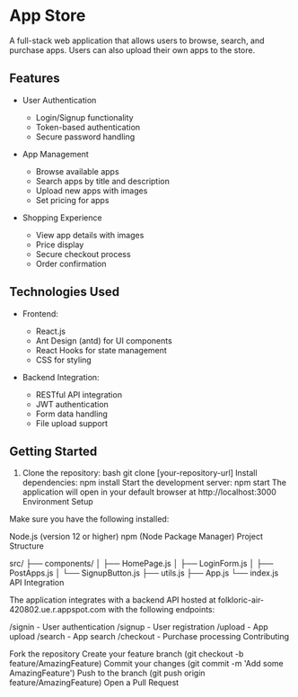 # App Store

A full-stack web application that allows users to browse, search, and purchase apps. Users can also upload their own apps to the store.

## Features

- User Authentication
  - Login/Signup functionality
  - Token-based authentication
  - Secure password handling

- App Management
  - Browse available apps
  - Search apps by title and description
  - Upload new apps with images
  - Set pricing for apps

- Shopping Experience
  - View app details with images
  - Price display
  - Secure checkout process
  - Order confirmation

## Technologies Used

- Frontend:
  - React.js
  - Ant Design (antd) for UI components
  - React Hooks for state management
  - CSS for styling

- Backend Integration:
  - RESTful API integration
  - JWT authentication
  - Form data handling
  - File upload support

## Getting Started

1. Clone the repository:
   bash
   git clone [your-repository-url]
Install dependencies:
npm install
Start the development server:
npm start
The application will open in your default browser at http://localhost:3000
Environment Setup

Make sure you have the following installed:

Node.js (version 12 or higher)
npm (Node Package Manager)
Project Structure

src/
├── components/
│   ├── HomePage.js
│   ├── LoginForm.js
│   ├── PostApps.js
│   └── SignupButton.js
├── utils.js
├── App.js
└── index.js
API Integration

The application integrates with a backend API hosted at folkloric-air-420802.ue.r.appspot.com with the following endpoints:

/signin - User authentication
/signup - User registration
/upload - App upload
/search - App search
/checkout - Purchase processing
Contributing

Fork the repository
Create your feature branch (git checkout -b feature/AmazingFeature)
Commit your changes (git commit -m 'Add some AmazingFeature')
Push to the branch (git push origin feature/AmazingFeature)
Open a Pull Request
